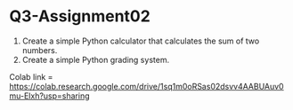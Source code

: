 # Q3-Assignment02

1. Create a simple Python calculator that calculates the sum of two numbers.
2. Create a simple Python grading system.

Colab link = https://colab.research.google.com/drive/1sq1m0oRSas02dsvv4AABUAuv0mu-Elxh?usp=sharing
